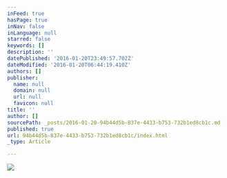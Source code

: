 ```yaml
---
inFeed: true
hasPage: true
inNav: false
inLanguage: null
starred: false
keywords: []
description: ''
datePublished: '2016-01-20T23:49:57.702Z'
dateModified: '2016-01-20T06:44:19.410Z'
authors: []
publisher:
  name: null
  domain: null
  url: null
  favicon: null
title: ''
author: []
sourcePath: _posts/2016-01-20-94b44d5b-837e-4433-b753-732b1ed8cb1c.md
published: true
url: 94b44d5b-837e-4433-b753-732b1ed8cb1c/index.html
_type: Article

---
```

![](https://the-grid-user-content.s3-us-west-2.amazonaws.com/3215dd7f-bed7-4067-8880-d6d7c9ab111b.jpg)